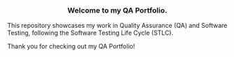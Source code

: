 <h3 align="center"> Welcome to my QA Portfolio. </h3> 
This repository showcases my work in Quality Assurance (QA) and Software Testing, following the Software Testing Life Cycle (STLC).
<p align="left">Thank you for checking out my QA Portfolio!</p>

